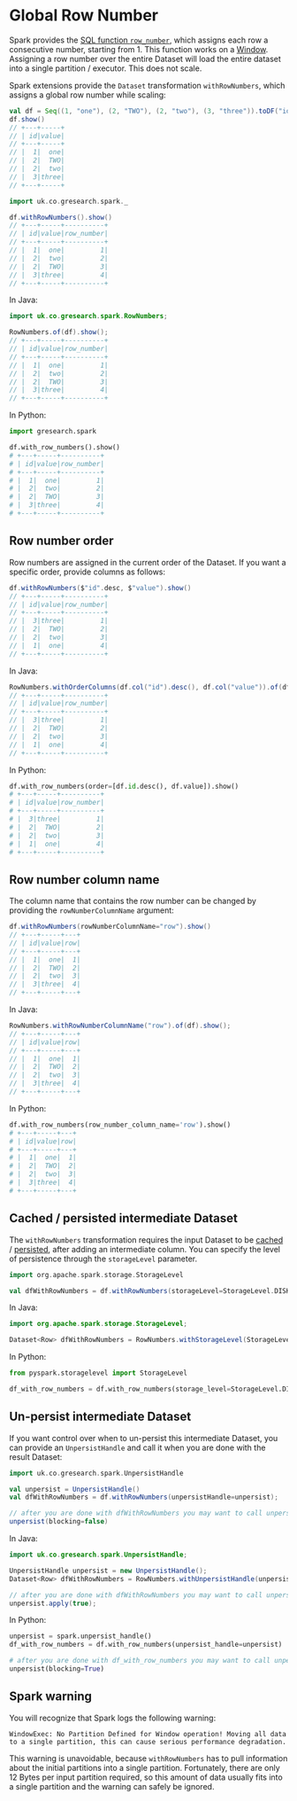 # Global Row Number

Spark provides the [SQL function `row_number`](https://spark.apache.org/docs/latest/api/sql/index.html#row_number),
which assigns each row a consecutive number, starting from 1. This function works on a [Window](https://spark.apache.org/docs/latest/api/scala/org/apache/spark/sql/expressions/Window.html).
Assigning a row number over the entire Dataset will load the entire dataset into a single partition / executor.
This does not scale.

Spark extensions provide the `Dataset` transformation `withRowNumbers`, which assigns a global row number while scaling:

```scala
val df = Seq((1, "one"), (2, "TWO"), (2, "two"), (3, "three")).toDF("id", "value")
df.show()
// +---+-----+
// | id|value|
// +---+-----+
// |  1|  one|
// |  2|  TWO|
// |  2|  two|
// |  3|three|
// +---+-----+

import uk.co.gresearch.spark._

df.withRowNumbers().show()
// +---+-----+----------+
// | id|value|row_number|
// +---+-----+----------+
// |  1|  one|         1|
// |  2|  two|         2|
// |  2|  TWO|         3|
// |  3|three|         4|
// +---+-----+----------+
```

In Java:
```java
import uk.co.gresearch.spark.RowNumbers;

RowNumbers.of(df).show();
// +---+-----+----------+
// | id|value|row_number|
// +---+-----+----------+
// |  1|  one|         1|
// |  2|  two|         2|
// |  2|  TWO|         3|
// |  3|three|         4|
// +---+-----+----------+
```

In Python:
```python
import gresearch.spark

df.with_row_numbers().show()
# +---+-----+----------+
# | id|value|row_number|
# +---+-----+----------+
# |  1|  one|         1|
# |  2|  two|         2|
# |  2|  TWO|         3|
# |  3|three|         4|
# +---+-----+----------+
```

## Row number order
Row numbers are assigned in the current order of the Dataset. If you want a specific order, provide columns as follows:

```scala
df.withRowNumbers($"id".desc, $"value").show()
// +---+-----+----------+
// | id|value|row_number|
// +---+-----+----------+
// |  3|three|         1|
// |  2|  TWO|         2|
// |  2|  two|         3|
// |  1|  one|         4|
// +---+-----+----------+
```

In Java:
```java
RowNumbers.withOrderColumns(df.col("id").desc(), df.col("value")).of(df).show();
// +---+-----+----------+
// | id|value|row_number|
// +---+-----+----------+
// |  3|three|         1|
// |  2|  TWO|         2|
// |  2|  two|         3|
// |  1|  one|         4|
// +---+-----+----------+
```

In Python:
```python
df.with_row_numbers(order=[df.id.desc(), df.value]).show()
# +---+-----+----------+
# | id|value|row_number|
# +---+-----+----------+
# |  3|three|         1|
# |  2|  TWO|         2|
# |  2|  two|         3|
# |  1|  one|         4|
# +---+-----+----------+
```

## Row number column name

The column name that contains the row number can be changed by providing the `rowNumberColumnName` argument:

```scala
df.withRowNumbers(rowNumberColumnName="row").show()
// +---+-----+---+
// | id|value|row|
// +---+-----+---+
// |  1|  one|  1|
// |  2|  TWO|  2|
// |  2|  two|  3|
// |  3|three|  4|
// +---+-----+---+
```

In Java:
```java
RowNumbers.withRowNumberColumnName("row").of(df).show();
// +---+-----+---+
// | id|value|row|
// +---+-----+---+
// |  1|  one|  1|
// |  2|  TWO|  2|
// |  2|  two|  3|
// |  3|three|  4|
// +---+-----+---+
```

In Python:
```python
df.with_row_numbers(row_number_column_name='row').show()
# +---+-----+---+
# | id|value|row|
# +---+-----+---+
# |  1|  one|  1|
# |  2|  TWO|  2|
# |  2|  two|  3|
# |  3|three|  4|
# +---+-----+---+
```

## Cached / persisted intermediate Dataset

The `withRowNumbers` transformation requires the input Dataset to be
[cached](https://spark.apache.org/docs/latest/api/scala/org/apache/spark/sql/Dataset.html#cache():Dataset.this.type) /
[persisted](https://spark.apache.org/docs/latest/api/scala/org/apache/spark/sql/Dataset.html#persist(newLevel:org.apache.spark.storage.StorageLevel):Dataset.this.type),
after adding an intermediate column. You can specify the level of persistence through the `storageLevel` parameter.

```scala
import org.apache.spark.storage.StorageLevel

val dfWithRowNumbers = df.withRowNumbers(storageLevel=StorageLevel.DISK_ONLY)
```

In Java:
```java
import org.apache.spark.storage.StorageLevel;

Dataset<Row> dfWithRowNumbers = RowNumbers.withStorageLevel(StorageLevel.DISK_ONLY()).of(df);
```

In Python:
```python
from pyspark.storagelevel import StorageLevel

df_with_row_numbers = df.with_row_numbers(storage_level=StorageLevel.DISK_ONLY)
```

## Un-persist intermediate Dataset

If you want control over when to un-persist this intermediate Dataset, you can provide an `UnpersistHandle` and call it
when you are done with the result Dataset:

```scala
import uk.co.gresearch.spark.UnpersistHandle

val unpersist = UnpersistHandle()
val dfWithRowNumbers = df.withRowNumbers(unpersistHandle=unpersist);

// after you are done with dfWithRowNumbers you may want to call unpersist()
unpersist(blocking=false)
```

In Java:
```java
import uk.co.gresearch.spark.UnpersistHandle;

UnpersistHandle unpersist = new UnpersistHandle();
Dataset<Row> dfWithRowNumbers = RowNumbers.withUnpersistHandle(unpersist).of(df);

// after you are done with dfWithRowNumbers you may want to call unpersist()
unpersist.apply(true);
```

In Python:
```python
unpersist = spark.unpersist_handle()
df_with_row_numbers = df.with_row_numbers(unpersist_handle=unpersist)

# after you are done with df_with_row_numbers you may want to call unpersist()
unpersist(blocking=True)
```

## Spark warning

You will recognize that Spark logs the following warning:

```
WindowExec: No Partition Defined for Window operation! Moving all data to a single partition, this can cause serious performance degradation.
```
This warning is unavoidable, because `withRowNumbers` has to pull information about the initial partitions into a single partition.
Fortunately, there are only 12 Bytes per input partition required, so this amount of data usually fits into a single partition and the warning can safely be ignored.
